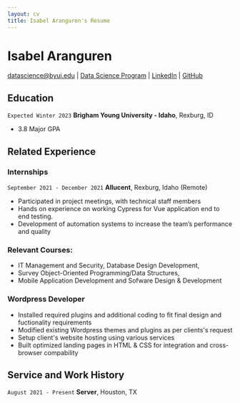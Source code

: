 ```yaml
---
layout: cv
title: Isabel Aranguren's Resume
---
```

# Isabel Aranguren 

<div id="webaddress">
<a href="datascience@byui.edu">datascience@byui.edu</a>
| <a href="https://byuidatascience.github.io/development.html">Data Science Program</a>
| <a href="https://www.linkedin.com/in/isabel-aranguren-a6a4a0215/">LinkedIn</a>
| <a href="https://github.com/isabelaranguren">GitHub</a>
</div>

<!-- https://www.monique.tech/the-art-of-markdown -->

## Education
`Expected Winter 2023`
__Brigham Young University - Idaho__, Rexburg, ID

- 3.8 Major GPA


## Related Experience

### Internships

`September 2021 - December 2021`
__Allucent__, Rexburg, Idaho (Remote)
- Participated in project meetings, with technical staff members
- Hands on experience on working Cypress for Vue application end to end testing.
- Development of automation systems to increase the team’s performance and quality


### Relevant Courses:
- IT Management and Security, Database Design Development, 
- Survey Object-Oriented Programming/Data Structures, 
- Mobile Application Development and Sofware Design & Development

### Wordpress Developer
- Installed required plugins and additional coding to fit final design and fuctionality requirements 
- Modified existing Wordpress themes and plugins as per clients's request 
- Setup client's website hosting using various services 
- Built optimized landing pages in HTML & CSS for integration and cross-browser compability 

## Service and Work History

`August 2021 - Present`
__Server__, Houston, TX


